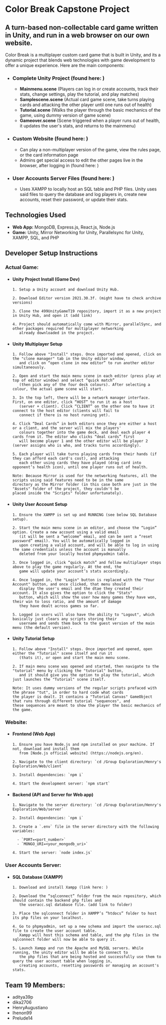 # Color Break Capstone Project

## A turn-based non-collectable card game written in Unity, and run in a web browser on our own website.

Color Break is a multiplayer custom card game that is built in Unity, and its a dynamic project that blends web technologies with game development to offer a unique experience. Here are the main components:
* ### Complete Unity Project (found here: )
  * **Mainmenu.scene** (Players can log in or create accounts, track their stats, change settings, play the tutorial, and play matches)
  * **Samplescene.scene** (Actual card game scene, take turns playing cards and attacking the other player until one runs out of health)
  * **Tutorial.scene** (Walks the player through the basic mechanics of the game, using dummy version of game scene)
  * **Gameover.scene** (Scene triggered when a player runs out of health, it updates the user's stats, and returns to the mainmenu)
       
* ### Custom Website (found here: )
  * Can play a non-multiplayer version of the game, view the rules page, or the card information page
  * Admins get special access to edit the other pages live in the browser, after logging in (found here: )
    
* ### User Accounts Server Files (found here: )
  * Uses XAMPP to locally host an SQL table and PHP files. Unity uses said files to query the database and log players in, create new accounts, reset their password, or update their stats.

## Technologies Used

- **Web App:** MongoDB, Express.js, React.js, Node.js
- **Game:** Unity, Mirror Networking for Unity, Parallelsync for Unity, XAMPP, SQL, and PHP

## Developer Setup Instructions

### Actual Game:
* #### Unity Project Install (Game Dev)

      1. Setup a Unity account and download Unity Hub.

      2. Download Editor version 2021.30.3f. (might have to check archive versions)
  
      3. Clone the 499UnityGameT19 repository, import it as a new project in Unity Hub, and open it (add link)

      4. Project should automatically come with Mirror, parallelSync, and other packages required for multiplayer networking
         already downloaded in the project.

* #### Unity Multiplayer Setup 

      1. Follow above "Install" steps. Once imported and opened, click on the "clone manager" tab in the Unity editor window,
         and click on “open clone in new editor” to run another editor simultaneously. 
  
      2. Open and start the main menu scene in each editor (press play at top of editor window) and select “quick match”
         (then pick any of the four deck colours). After selecting a colour, the actual game scene will start.

      3. In the top left, there will be a network manager interface. First, on one editor, click “HOST” to run it as a host
         (server + client). Click “CLIENT” on the other one to have it connect to the host editor (clients will fail to
         connect if there is no host running yet).

      4. Click “Deal Cards” in both editors once they are either a host or a client, and the server will mix the players'
         colours together into the game deck, and deal each player 4 cards from it. The editor who clicks “deal cards” first
         will become player 1 and the other editor will be player 2 (server assigns who is who, and tracks turns accordingly).

      5. Each player will take turns playing cards from their hands (if they can afford each card's cost), and attacking
         each other using cards they have played (drag card into opponent’s health icon), until one player runs out of health.

      Note: Because Mirror is used for the networking features, all the scripts using said features need to be in the same 
      directory as the Mirror folder (in this case both are just in the "Assets" folder of the project, they couldn't be 
      placed inside the "Scripts" folder unfortunately).

* #### Unity User Account Setup
      1. Ensure the XAMPP is set up and RUNNING (see below SQL Database setup).

      2. Start the main menu scene in an editor, and choose the “Login” option. Create a new account using a valid email
         (it will be sent a “welcome” email, and can be sent a “reset password” email). You will be automatically logged in
         upon creating a valid account, and will be able to log in using the same credentials unless the account is manually
         deleted from your locally hosted phpmyadmin table.

      3. Once logged in, click “quick match” and follow multiplayer steps above to play the game regularly. At the end, the
         game will update your account’s stats accordingly.

      4. Once logged in, the "Login" button is replaced with the "Your Account" button, and once clicked, that menu should
         display the user's email and the dtae they created their account. It also gives the option to click the "Stats"
         button, which will show the user how many games they have won, their win to loss ratio, and the amount of damage
         they have dealt across games so far.

      5. Logged in users will also have the ability to "Logout", which basically just clears any scripts storing their
         username and sends them back to the guest version of the main menu (the default version).


* #### Unity Tutorial Setup 

      1. Follow above "Install" steps. Once imported and opened, open either the "Tutorial" scene itself and run it
         (thats it), or open and start the main menu scene.
  
      2. If main menu scene was opened and started, then navigate to the "tutorial" menu by clicking the "tutorial" button,
         and it should give you the option to play the tutorial, which just launches the "Tutorial" scene itself.

      Note: It uses dummy versions of the regular scripts prefaced with the phrase "tut", in order to hard code what cards
      the player is dealt. It contains a "Tutorial Canvas" GameObject that runs through different tutorial "sequences", and
      these sequences are meant to show the player the basic mechanics of the game.

### Website:
* #### Frontend (Web App)

      1. Ensure you have Node.js and npm installed on your machine. If not, download and install them 
         from [Node.js official website] (https://nodejs.org/en).
  
      2. Navigate to the client directory: `cd /Group Exploration/Henry's Exploration/Web/client`
  
      3. Install dependencies: `npm i`
  
      4. Start the development server: `npm start`
    
* #### Backend (API and Server for Web app)

      1. Navigate to the server directory: `cd /Group Exploration/Henry's Exploration/Web/server`
  
      2. Install dependencies: `npm i`
  
      3. Create a `.env` file in the server directory with the following variables:
  
        - `PORT=<port_number>`
        - `MONGO_URI=<your_mongodb_uri>`
  
      4. Start the server: `node index.js`

### User Accounts Server:
* #### SQL Database (XAMPP)

      1. Download and install Xampp (link here: )
  
      2. Download the “sqlconnect” folder from the main repository, which should contain the backend php files and
         the useracc.sql database file. (add link to folder)
  
      3. Place the sqlconnect folder in XAMPP’s “htdocs” folder to host its php files on your localhost.
  
      4. Go to phpmyadmin, set up a new schema and import the useracc.sql file to create the user account table.
         Xampp will host this schema and table, and the php files in the sqlconnect folder will now be able to query it.
  
      5. Launch Xampp and run the Apache and MySQL servers. While running, the unity editor will be able to connect to
         the php files that are being hosted and successfully use them to query the user account table when logging in,
         creating accounts, resetting passwords or managing an account's stats.


## Team 19 Members: 
<ul>
<li>aditya39p</li>
<li>dika2706</li>
<li>HenryAugustiano</li>
<li>lhenon99</li>
<li>Prelude14</li>
</ul>
